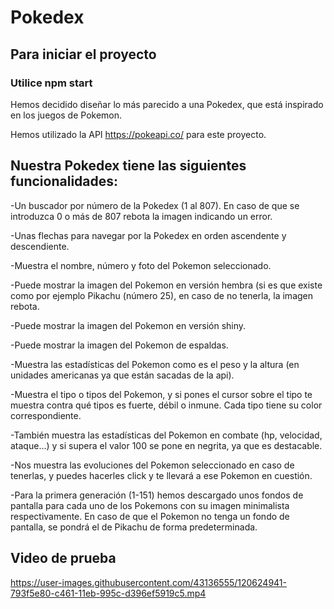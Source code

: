 # Pokedex

## Para iniciar el proyecto
### Utilice npm start

Hemos decidido diseñar lo más parecido a una Pokedex, que está inspirado en los juegos de Pokemon.

Hemos utilizado la API https://pokeapi.co/ para este proyecto.

## Nuestra Pokedex tiene las siguientes funcionalidades:
-Un buscador por número de la Pokedex (1 al 807). En caso de que se introduzca 0 o más de 807 rebota la imagen indicando un error.

-Unas flechas para navegar por la Pokedex en orden ascendente y descendiente.

-Muestra el nombre, número y foto del Pokemon seleccionado.

-Puede mostrar la imagen del Pokemon en versión hembra (si es que existe como por ejemplo Pikachu (número 25), en caso de no tenerla, la imagen rebota.

-Puede mostrar la imagen del Pokemon en versión shiny.

-Puede mostrar la imagen del Pokemon de espaldas.

-Muestra las estadísticas del Pokemon como es el peso y la altura (en unidades americanas ya que están sacadas de la api).

-Muestra el tipo o tipos del Pokemon, y si pones el cursor sobre el tipo te muestra contra qué tipos es fuerte, débil o inmune. Cada tipo tiene su color correspondiente.

-También muestra las estadísticas del Pokemon en combate (hp, velocidad, ataque...) y si supera el valor 100 se pone en negrita, ya que es destacable.

-Nos muestra las evoluciones del Pokemon seleccionado en caso de tenerlas, y puedes hacerles click y te llevará a ese Pokemon en cuestión. 

-Para la primera generación (1-151) hemos descargado unos fondos de pantalla para cada uno de los Pokemons con su imagen minimalista respectivamente. En caso de que el Pokemon no tenga un fondo de pantalla, se pondrá el de Pikachu de forma predeterminada.

## Video de prueba
https://user-images.githubusercontent.com/43136555/120624941-793f5e80-c461-11eb-995c-d396ef5919c5.mp4
